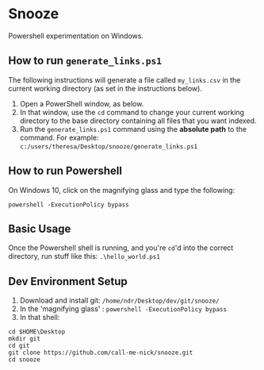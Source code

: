 # Snooze

Powershell experimentation on Windows.

## How to run `generate_links.ps1`

The following instructions will generate a file called `my_links.csv` in the current working directory (as set in the instructions below).

1. Open a PowerShell window, as below.
1. In that window, use the `cd` command to change your current working directory
to the base directory containing all files that you want indexed.
1. Run the `generate_links.ps1` command using the **absolute path** to the command. For example: `c:/users/theresa/Desktop/snooze/generate_links.ps1`

## How to run Powershell

On Windows 10, click on the magnifying glass and type the following:

```shell
powershell -ExecutionPolicy bypass
```

## Basic Usage

Once the Powershell shell is running, and you're `cd`'d into the correct directory, run stuff like this: `.\hello_world.ps1`

## Dev Environment Setup

1. Download and install git: `/home/ndr/Desktop/dev/git/snooze/`
1. In the 'magnifying glass' : `powershell -ExecutionPolicy bypass`
1. In that shell:

```shell
cd $HOME\Desktop
mkdir git
cd git
git clone https://github.com/call-me-nick/snooze.git
cd snooze
```
